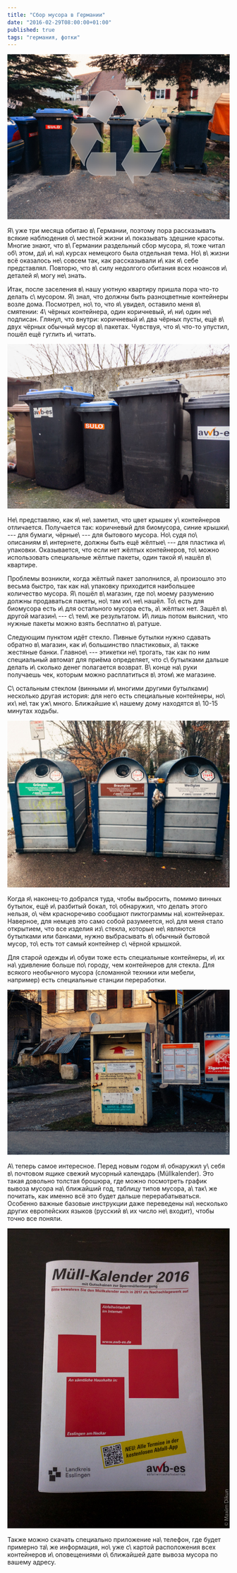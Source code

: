 ```yaml
---
title: "Сбор мусора в Германии"
date: "2016-02-29T08:00:00+01:00"
published: true
tags: "германия, фотки"
---
```


![](/images/photos/muell/muell-cover.jpg)

Я\ уже три месяца обитаю в\ Германии, поэтому пора рассказывать всякие
наблюдения о\ местной жизни и\ показывать здешние красоты. Многие знают, что
в\ Германии раздельный сбор мусора, я\ тоже читал об\ этом, да\ и\ на\ курсах
немецкого была отдельная тема. Но\ в\ жизни всё оказалось не\ совсем так, как
рассказывали и\ как я\ себе представлял. Повторю, что в\ силу недолгого обитания
всех нюансов и\ деталей я\ могу не\ знать.

<!--more-->

Итак, после заселения в\ нашу уютную квартиру пришла пора что-то делать
с\ мусором. Я\ знал, что должны быть разноцветные контейнеры возле дома.
Посмотрел, но\ то, что я\ увидел, оставило меня в\ смятении: 4\ чёрных
контейнера, один коричневый, и\ ни\ один не\ подписан. Глянул, что внутри:
коричневый и\ два чёрных пусты, ещё в\ двух чёрных обычный мусор в\ пакетах.
Чувствуя, что я\ что-то упустил, пошёл ещё гуглить и\ читать.

![Контейнеры возле дома](/images/photos/muell/muell-home.jpg)

Не\ представляю, как я\ не\ заметил, что цвет крышек у\ контейнеров отличается.
Получается так: коричневый для биомусора, синие крышки\ --- для бумаги,
чёрные\ --- для бытового мусора. Но\ судя по\ описаниям в\ интернете, должны
быть ещё жёлтые\ --- для пластика и\ упаковки. Оказывается, что если нет жёлтых
контейнеров, то\ можно использовать специальные жёлтые пакеты, один такой
я\ нашёл в\ квартире.

Проблемы возникли, когда жёлтый пакет заполнился, а\ произошло это весьма
быстро, так как на\ упаковку приходится наибольшее количество мусора. Я\ пошёл
в\ магазин, где по\ моему разумению должны продаваться пакеты, но\ там
их\ не\ нашёл. То\ есть для биомусора есть и\ для остального мусора есть,
а\ жёлтых нет. Зашёл в\ другой магазин\ --- с\ тем\ же результатом. И\ лишь
потом выяснил, что нужные пакеты можно взять бесплатно в\ ратуше.

Следующим пунктом идёт стекло. Пивные бутылки нужно сдавать обратно в\ магазин,
как и\ большинство пластиковых, а\ также жестяные банки. Главное\ --- этикетки
не\ трогать, так как по ним специальный автомат для приёма определяет, что
с\ бутылками дальше делать и\ сколько денег полагается возврат. В\ конце
на\ руки получаешь чек, которым можно расплатиться в\ этом\ же магазине.

С\ остальным стеклом (винными и\ многими другими бутылками) несколько другая
история: для него есть специальные контейнеры, но\ их\ не\ так уж\ много.
Ближайшие к\ нашему дому находятся в\ 10-15 минутах ходьбы.

![](/images/photos/muell/muell-glass.jpg)

Когда я\ наконец-то добрался туда, чтобы выбросить, помимо винных бутылок, ещё
и\ разбитый бокал, то\ обнаружил, что делать этого нельзя, о\ чём красноречиво
сообщают пиктограммы на\ контейнерах. Наверное, для немцев это само собой
разумеется, но\ для меня стало открытием, что все изделия из\ стекла, которые
не\ являются бутылками или банками, нужно выбрасывать в\ обычный бытовой мусор,
то\ есть тот самый контейнер с\ чёрной крышкой.

Для старой одежды и\ обуви тоже есть специальные контейнеры, и\ их
на\ удивление больше по\ городу, чем контейнеров для стекла. Для всякого
необычного мусора (сломанной техники или мебели, например) есть специальные
станции переработки.

![](/images/photos/muell/muell-kleidung.jpg)

А\ теперь самое интересное. Перед новым годом я\ обнаружил у\ себя в\ почтовом
ящике свежий мусорный календарь (Müllkalender). Это такая довольно толстая
брошюра, где можно посмотреть график вывоза мусора на\ ближайший год, таблицу
типов мусора, а\ так\ же почитать, как именно всё это будет дальше
перерабатываться. Особенно важные базовые инструкции даже переведены
на\ несколько других европейских языков (русский в\ их число не\ входит), чтобы
точно все поняли.

![](/images/photos/muell/muell-kalender.jpg)

Также можно скачать специально приложение на\ телефон, где будет примерно та\ же
информация, но\ уже с\ картой расположения всех контейнеров и\ оповещениями
о\ ближайшей дате вывоза мусора по вашему адресу.
